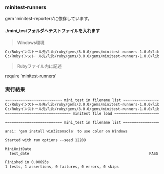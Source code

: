 ### minitest-runners

gem 'minitest-reporters'に依存しています。

#### ./mini_testフォルダへテストファイルを入れます

> Windows環境

```markdown
C:/Rubyインストール先/lib/ruby/gems/3.0.0/gems/minitest-runners-1.0.0/lib/mini_test/mini_test_date.rb
C:/Rubyインストール先/lib/ruby/gems/3.0.0/gems/minitest-runners-1.0.0/lib/mini_test/test_helper.rb
```

> Rubyファイル内に記述

require 'minitest-runners'

### 実行結果

```markdown
~~~~~~~~~~~~~~~~~~~~~~~~~~ mini_test in filename list ~~~~~~~~~~~~~~~~~~~~~~~~~~
C:/Rubyインストール先/lib/ruby/gems/3.0.0/gems/minitest-runners-1.0.0/lib/mini_test/mini_test_date.rb
C:/Rubyインストール先/lib/ruby/gems/3.0.0/gems/minitest-runners-1.0.0/lib/mini_test/test_helper.rb
~~~~~~~~~~~~~~~~~~~~~~~~~~~~~~ minitest file load ~~~~~~~~~~~~~~~~~~~~~~~~~~~~~~

~~~~~~~~~~~~~~~~~~~~~~~~~~ mini_test in filename list ~~~~~~~~~~~~~~~~~~~~~~~~~~

ansi: 'gem install win32console' to use color on Windows

Started with run options --seed 12289

MiniUnitDate
  test_date                                                       PASS (0.00s)

Finished in 0.00693s
1 tests, 1 assertions, 0 failures, 0 errors, 0 skips
```
